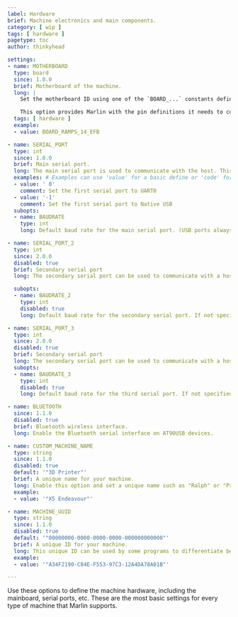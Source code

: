 ```yaml
---
label: Hardware
brief: Machine electronics and main components.
category: [ wip ]
tags: [ hardware ]
pagetype: toc
author: thinkyhead

settings:
- name: MOTHERBOARD
  type: board
  since: 1.0.0
  brief: Motherboard of the machine.
  long: |
    Set the motherboard ID using one of the `BOARD_...` constants defined in `boards.h`.

    This option provides Marlin with the pin definitions it needs to control the onboard components and connected peripherals.
  tags: [ hardware ]
  example:
  - value: BOARD_RAMPS_14_EFB

- name: SERIAL_PORT
  type: int
  since: 1.0.0
  brief: Main serial port.
  long: The main serial port is used to communicate with the host. This is usually the serial port connected to USB.
  examples: # Examples can use 'value' for a basic define or 'code' for a fancier example.
  - value: ' 0'
    comment: Set the first serial port to UART0
  - value: '-1'
    comment: Set the first serial port to Native USB
  subopts:
  - name: BAUDRATE
    type: int
    long: Default baud rate for the main serial port. (USB ports always run at full speed.)

- name: SERIAL_PORT_2
  type: int
  since: 2.0.0
  disabled: true
  brief: Secondary serial port
  long: The secondary serial port can be used to communicate with a host, serial controller, or WiFi interface.

  subopts:
  - name: BAUDRATE_2
    type: int
    disabled: true
    long: Default baud rate for the secondary serial port. If not specified then `BAUDRATE` is used.

- name: SERIAL_PORT_3
  type: int
  since: 2.0.0
  disabled: true
  brief: Secondary serial port
  long: The secondary serial port can be used to communicate with a host, serial controller, or WiFi interface.
  subopts:
  - name: BAUDRATE_3
    type: int
    disabled: true
    long: Default baud rate for the third serial port. If not specified then `BAUDRATE` is used.

- name: BLUETOOTH
  since: 1.1.0
  disabled: true
  brief: Bluetooth wireless interface.
  long: Enable the Bluetooth serial interface on AT90USB devices.

- name: CUSTOM_MACHINE_NAME
  type: string
  since: 1.1.0
  disabled: true
  default: '"3D Printer"'
  brief: A unique name for your machine.
  long: Enable this option and set a unique name such as "Ralph" or "Printy McPrintface" to identify your 3D printer.
  example:
  - value: '"X5 Endeavour"'

- name: MACHINE_UUID
  type: string
  since: 1.1.0
  disabled: true
  default: '"00000000-0000-0000-0000-000000000000"'
  brief: A unique ID for your machine.
  long: This unique ID can be used by some programs to differentiate between machines.
  example:
  - value: '"A34F2190-C84E-F553-97C3-12A4DA78A01B"'

---
```

Use these options to define the machine hardware, including the mainboard, serial ports, etc. These are the most basic settings for every type of machine that Marlin supports.
